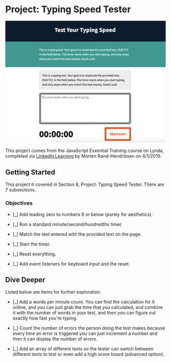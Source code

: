 # Project: Typing Speed Tester

![Typing Speed Tester Screenshot](/assets/images/tester-screenshot.png "Typing Speed Tester Preview")

This project comes from the JavaScript Exxential Training course on Lynda, completed via [LinkedIn Learning](https://www.linkedin.com/learning/javascript-essential-training-3?pathUrn=urn%3Ali%3AlyndaLearningPath%3A59370541498ec352a683231c) by Morten Rand-Hendriksen on 4/1/2019.

## Getting Started

This project it covered in Section 8, Project: Typing Speed Tester. There are 7 subsections.

### Objectives

- [_] Add leading zero to numbers 9 or below (purely for aesthetics).

- [_] Run a standard minute/second/hundredths timer.

- [_] Match the text entered with the provided text on the page.

- [_] Start the timer.

- [_] Reset everything.

- [_] Add event listeners for keyboard input and the reset.

## Dive Deeper

Listed below are items for further exploration.

- [_] Add a words per minute count. You can find the calculation for it online, and you can just grab the time that you calculated, and combine it with the number of words in your test, and then you can figure out exactly how fast you're typing.

- [_] Count the number of errors the person doing the test makes because every time an error is triggered you can just increment a number and then it can display the number of errors.

- [_] Add an array of different texts so the tester can switch between different texts to test or even add a high score board (advanced option).
